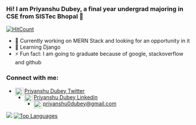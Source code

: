 ### Hi! I am Priyanshu Dubey, a final year undergrad majoring in CSE from SISTec Bhopal 👋

[![HitCount](http://hits.dwyl.com/priyanshudubey/{project}.svg)](http://hits.dwyl.com/priyanshudubey/{project})

- 🔭 Currently working on MERN Stack and looking for an opportunity in it
- 🌱 Learning Django
- ⚡ Fun fact: I am going to graduate because of google, stackoverflow and github

### Connect with me:
- <img align="left" alt="PriyanshuDube15 | Twitter" width="22px" src="https://cdn.jsdelivr.net/npm/simple-icons@v3/icons/twitter.svg" /> <a href="https://twitter.com/PriyanshuDube15">Priyanshu Dubey Twitter </a>
- <img align="left" alt="priyanshudubey | LinkedIn" width="22px" src="https://cdn.jsdelivr.net/npm/simple-icons@v3/icons/linkedin.svg" /><a href="https://www.linkedin.com/in/priyanshudubey/">Priyanshu Dubey Linkedin</a>
- <img align="left" alt="gmail | Gmail" width="22px" src="https://cdn.jsdelivr.net/npm/simple-icons@v3/icons/gmail.svg" />priyanshu0dubey@gmail.com

![](https://github-readme-stats.vercel.app/api?username=priyanshudubey&include_all_commits=true&show_owner=true&theme=highcontrast&show_icons=true&hide=prs)
[![Top Languages](https://github-readme-stats.vercel.app/api/top-langs/?username=priyanshudubey&theme=highcontrast&layout=compact)](https://github.com/priyanshudubey)
